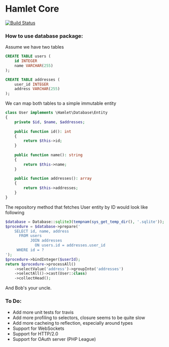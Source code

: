 Hamlet Core
===

[![Build Status](https://travis-ci.org/vasily-kartashov/hamlet-core.svg?branch=version-2.1)](https://travis-ci.org/vasily-kartashov/hamlet-core)

### How to use database package:

Assume we have two tables 

```sql
CREATE TABLE users (
    id INTEGER
    name VARCHAR(255)
);

CREATE TABLE addresses (
    user_id INTEGER
    address VARCHAR(255)
);
```

We can map both tables to a simple immutable entity

```php
class User implements \Hamlet\Database\Entity
{
    private $id, $name, $addresses;
    
    public function id(): int 
    {
        return $this->id;
    }
    
    public function name(): string
    {
        return $this->name;
    }
    
    public function addresses(): array
    {
        return $this->addresses;
    }
}
```

The repository method that fetches User entity by ID would look like following
```php
$database = Database::sqlite3(tempnam(sys_get_temp_dir(), '.sqlite'));
$procedure = $database->prepare('
    SELECT id, name, address
      FROM users
           JOIN addresses
             ON users.id = addresses.user_id
     WHERE id = ?
');
$procedure->bindInteger($userId);
return $procedure->processAll()
    ->selectValue('address')->groupInto('addresses')
    ->selectAll()->cast(User::class)
    ->collectHead();
```

And Bob's your uncle.

### To Do:

* Add more unit tests for travis
* Add more profiling to selectors, closure seems to be quite slow
* Add more cacheing to reflection, especially around types
* Support for WebSockets
* Support for HTTP/2.0
* Support for OAuth server (PHP League)

